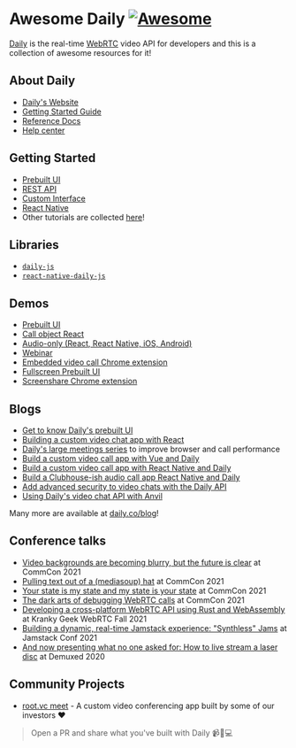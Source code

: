 # Awesome Daily [![Awesome](https://awesome.re/badge.svg)](https://awesome.re)

[Daily](https://daily.co) is the real-time [WebRTC](https://webrtc.org/) video API for developers and this is a collection of awesome resources for it!

## About Daily

- [Daily's Website](https://daily.co)
- [Getting Started Guide](https://docs.daily.co/docs)
- [Reference Docs](https://docs.daily.co/reference#introduction)
- [Help center](https://help.daily.co/en/)

## Getting Started

- [Prebuilt UI](https://docs.daily.co/docs/embed-the-daily-prebuilt-ui)
- [REST API](https://docs.daily.co/docs/create-and-manage-rooms-with-the-rest-api)
- [Custom Interface](https://docs.daily.co/docs/build-a-custom-video-chat-interface)
- [React Native](https://docs.daily.co/docs/make-a-mobile-first-application-with-react-native-daily-js)
- Other tutorials are collected [here](https://www.daily.co/blog/tag/code-tutorials/)!

## Libraries

- [`daily-js`](https://github.com/daily-co/daily-js)
- [`react-native-daily-js`](https://github.com/daily-co/react-native-daily-js)

## Demos

- [Prebuilt UI](https://github.com/daily-demos/prebuilt-ui)
- [Call object React](https://github.com/daily-demos/call-object-react)
- [Audio-only (React, React Native, iOS, Android)](https://github.com/daily-demos/party-line)
- [Webinar](https://github.com/daily-demos/webinar)
- [Embedded video call Chrome extension](https://github.com/daily-demos/daily-notion-chrome-extension)
- [Fullscreen Prebuilt UI](https://github.com/daily-demos/fullscreen-prebuilt-ui)
- [Screenshare Chrome extension](https://github.com/daily-demos/screenshare-chrome-ext)

## Blogs

- [Get to know Daily's prebuilt UI](https://www.daily.co/blog/prebuilt-ui/)
- [Building a custom video chat app with React](https://www.daily.co/blog/building-a-custom-video-chat-app-with-react/)
- [Daily's large meetings series](https://www.daily.co/blog/tag/large-meeting-series/) to improve browser and call performance
- [Build a custom video call app with Vue and Daily](https://www.daily.co/blog/custom-video-chat-app-with-daily-and-vue/)
- [Build a custom video call app with React Native and Daily](https://www.daily.co/blog/build-a-mobile-video-chat-app-with-dailys-react-native-javascript-library/)
- [Build a Clubhouse-ish audio call app React Native and Daily](https://www.daily.co/blog/build-your-own-audio-only-clubhouse-clone-app-with-dailys-react-native-library/)
- [Add advanced security to video chats with the Daily API](https://www.daily.co/blog/add-advanced-security-features-to-video-chats-with-the-daily-api/)
- [Using Daily's video chat API with Anvil](https://anvil.works/articles/daily-co-video-chat)

Many more are available at [daily.co/blog](https://daily.co/blog)!

## Conference talks

- [Video backgrounds are becoming blurry, but the future is clear](https://www.youtube.com/watch?v=zuif5r0NE7A) at CommCon 2021
- [Pulling text out of a (mediasoup) hat](https://www.youtube.com/watch?v=Bz9lblIwfPE) at CommCon 2021
- [Your state is my state and my state is your state](https://www.youtube.com/watch?v=pUpaPtIDOjc) at CommCon 2021
- [The dark arts of debugging WebRTC calls](https://www.youtube.com/watch?v=t3GVVXflgSg) at CommCon 2021
- [Developing a cross-platform WebRTC API using Rust and WebAssembly](https://www.youtube.com/watch?v=E_sTmp5W_dM&list=PL4_h-ulX5eNdNK_z3_rflsHuXM-6pvvK7&index=2) at Kranky Geek WebRTC Fall 2021
- [Building a dynamic, real-time Jamstack experience: "Synthless" Jams](https://www.youtube.com/watch?v=zP5ISItmqXk) at Jamstack Conf 2021
- [And now presenting what no one asked for: How to live stream a laser disc](https://www.youtube.com/watch?v=DuYakl4uHMg) at Demuxed 2020

## Community Projects

- [root.vc meet](https://github.com/rootvc/meet) - A custom video conferencing app built by some of our investors ❤

> Open a PR and share what you've built with Daily 📹🎤💻
